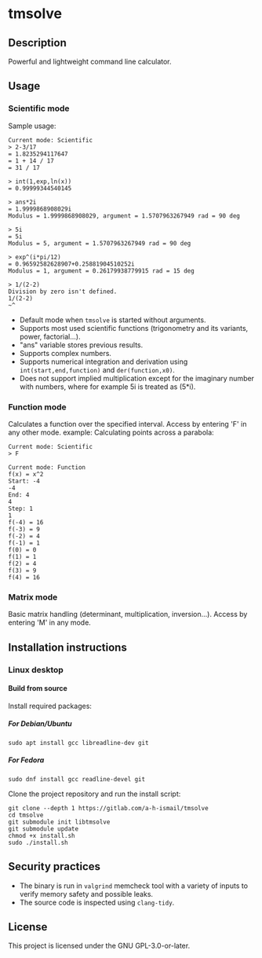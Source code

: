 # tmsolve

## Description

Powerful and lightweight command line calculator.

## Usage

### Scientific mode

Sample usage:

```
Current mode: Scientific
> 2-3/17
= 1.8235294117647
= 1 + 14 / 17
= 31 / 17

> int(1,exp,ln(x))
= 0.99999344540145

> ans*2i
= 1.9999868908029i
Modulus = 1.9999868908029, argument = 1.5707963267949 rad = 90 deg

> 5i
= 5i
Modulus = 5, argument = 1.5707963267949 rad = 90 deg

> exp^(i*pi/12)
= 0.96592582628907+0.25881904510252i
Modulus = 1, argument = 0.26179938779915 rad = 15 deg

> 1/(2-2)
Division by zero isn't defined.
1/(2-2)
~^
```

- Default mode when `tmsolve` is started without arguments.
- Supports most used scientific functions (trigonometry and its variants, power, factorial...).
- "ans" variable stores previous results.
- Supports complex numbers.
- Supports numerical integration and derivation using `int(start,end,function)` and `der(function,x0)`.
- Does not support implied multiplication except for the imaginary number with numbers, where for example 5i is treated as (5*i).

### Function mode

Calculates a function over the specified interval. Access by entering 'F' in any other mode.
example: Calculating points across a parabola:

```
Current mode: Scientific
> F

Current mode: Function
f(x) = x^2
Start: -4
-4
End: 4
4
Step: 1
1
f(-4) = 16
f(-3) = 9
f(-2) = 4
f(-1) = 1
f(0) = 0
f(1) = 1
f(2) = 4
f(3) = 9
f(4) = 16
```

### Matrix mode

Basic matrix handling (determinant, multiplication, inversion...). Access by entering 'M' in any mode.


## Installation instructions

### Linux desktop

#### Build from source

Install required packages:

##### For Debian/Ubuntu

`sudo apt install gcc libreadline-dev git`

##### For Fedora

`sudo dnf install gcc readline-devel git`

Clone the project repository and run the install script:

```
git clone --depth 1 https://gitlab.com/a-h-ismail/tmsolve
cd tmsolve
git submodule init libtmsolve
git submodule update
chmod +x install.sh
sudo ./install.sh
```

## Security practices

- The binary is run in `valgrind` memcheck tool with a variety of inputs to verify memory safety and possible leaks.
- The source code is inspected using `clang-tidy`.

## License

This project is licensed under the GNU GPL-3.0-or-later.
